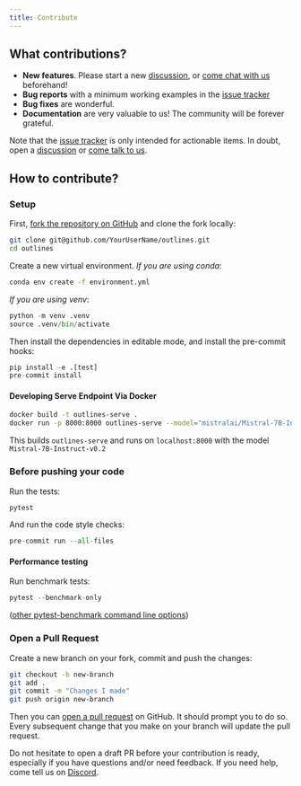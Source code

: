 ```yaml
---
title: Contribute
---
```


## What contributions?

- **New features**. Please start a new [discussion][discussions], or [come chat with us][discord] beforehand!
- **Bug reports** with a minimum working examples in the [issue tracker][issues]
- **Bug fixes** are wonderful.
- **Documentation** are very valuable to us! The community will be forever grateful.

Note that the [issue tracker][issues] is only intended for actionable items. In doubt, open a [discussion][discussions] or [come talk to us][discord].

## How to contribute?

### Setup

First, [fork the repository on GitHub](https://github.com/outlines-dev/outlines/fork) and clone the fork locally:

```bash
git clone git@github.com/YourUserName/outlines.git
cd outlines
```

Create a new virtual environment. *If you are using conda*:

```bash
conda env create -f environment.yml
```

*If you are using venv*:

```python
python -m venv .venv
source .venv/bin/activate
```

Then install the dependencies in editable mode, and install the pre-commit hooks:

```python
pip install -e .[test]
pre-commit install
```

#### Developing Serve Endpoint Via Docker

```bash
docker build -t outlines-serve .
docker run -p 8000:8000 outlines-serve --model="mistralai/Mistral-7B-Instruct-v0.2"
```

This builds `outlines-serve` and runs on `localhost:8000` with the model `Mistral-7B-Instruct-v0.2`

### Before pushing your code

Run the tests:

```python
pytest
```

And run the code style checks:

```python
pre-commit run --all-files
```

#### Performance testing

Run benchmark tests:

```python
pytest --benchmark-only
```

([other pytest-benchmark command line options](https://pytest-benchmark.readthedocs.io/en/latest/usage.html#commandline-options))

### Open a Pull Request

Create a new branch on your fork, commit and push the changes:

```bash
git checkout -b new-branch
git add .
git commit -m "Changes I made"
git push origin new-branch
```

Then you can [open a pull request][pull-requests] on GitHub. It should prompt you to do so. Every subsequent change that you make on your branch will update the pull request.

Do not hesitate to open a draft PR before your contribution is ready, especially if you have questions and/or need feedback. If you need help, come tell us on [Discord][discord].

[discord]: https://discord.gg/R9DSu34mGd
[discussions]: https://github.com/outlines-dev/outlines/discussions
[issues]: https://github.com/outlines-dev/outlines/issues
[pull-requests]: https://github.com/outlines-dev/outlines/pulls

